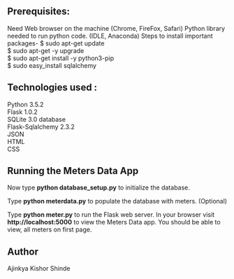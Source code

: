 ## Prerequisites:
Need Web browser on the machine (Chrome, FireFox, Safari)
Python library needed to run python code. (IDLE, Anaconda)
Steps to install important packages-
$ sudo apt-get update <br>
$ sudo apt-get -y upgrade <br>
$ sudo apt-get install -y python3-pip <br>
$ sudo easy_install sqlalchemy<br>

## Technologies used :
Python 3.5.2<br>
Flask 1.0.2<br>
SQLite 3.0 database<br>
Flask-Sqlalchemy 2.3.2<br>
JSON<br>
HTML<br>
CSS<br>

## Running the Meters Data App
Now type **python database_setup.py** to initialize the database.

Type **python meterdata.py** to populate the database with meters. (Optional)

Type **python meter.py** to run the Flask web server. In your browser visit **http://localhost:5000** to view the Meters Data app.  You should be able to view, all meters on first page.

## Author
Ajinkya Kishor Shinde

